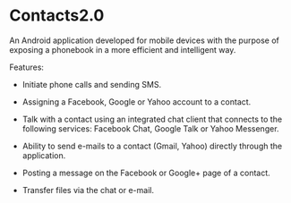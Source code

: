 Contacts2.0
===========

An Android application developed for mobile devices with the purpose of exposing a phonebook in a more efficient and intelligent way.

Features:

* Initiate phone calls and sending SMS.

* Assigning a Facebook, Google or Yahoo account to a contact.

* Talk with a contact using an integrated chat client that connects to the following services: Facebook Chat, Google Talk or Yahoo Messenger.

* Ability to send e-mails to a contact (Gmail, Yahoo) directly through the application.

* Posting a message on the Facebook or Google+ page of a contact.

* Transfer files via the chat or e-mail.
